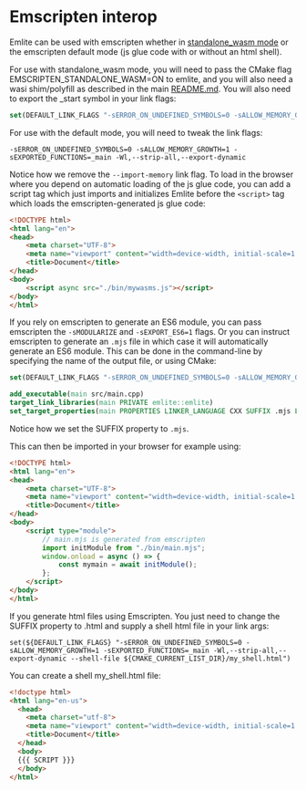 # Emscripten interop

Emlite can be used with emscripten whether in [standalone_wasm mode](https://github.com/emscripten-core/emscripten/wiki/WebAssembly-Standalone) or the emscripten default mode (js glue code with or without an html shell).

For use with standalone_wasm mode, you will need to pass the CMake flag EMSCRIPTEN_STANDALONE_WASM=ON to emlite, and you will also need a wasi shim/polyfill as described in the main [README.md](../README.md). You will also need to export the _start symbol in your link flags:
```cmake
set(DEFAULT_LINK_FLAGS "-sERROR_ON_UNDEFINED_SYMBOLS=0 -sALLOW_MEMORY_GROWTH=1 -Wl,--no-entry,--allow-undefined,--export-dynamic,--export-if-defined=main,--export-if-defined=_start,--export-table,--export-memory,--strip-all")
```

For use with the default mode, you will need to tweak the link flags:
```
-sERROR_ON_UNDEFINED_SYMBOLS=0 -sALLOW_MEMORY_GROWTH=1 -sEXPORTED_FUNCTIONS=_main -Wl,--strip-all,--export-dynamic
```
Notice how we remove the `--import-memory` link flag. To load in the browser where you depend on automatic loading of the js glue code, you can add a script tag which just imports and initializes Emlite before the `<script>` tag which loads the emscripten-generated js glue code:
```html
<!DOCTYPE html>
<html lang="en">
<head>
    <meta charset="UTF-8">
    <meta name="viewport" content="width=device-width, initial-scale=1.0">
    <title>Document</title>
</head>
<body>
    <script async src="./bin/mywasms.js"></script>
</body>
</html>
```

If you rely on emscripten to generate an ES6 module, you can pass emscripten the `-sMODULARIZE` and `-sEXPORT_ES6=1` flags. Or you can instruct emscripten to generate an `.mjs` file in which case it will automatically generate an ES6 module. This can be done in the command-line by specifying the name of the output file, or using CMake:
```cmake
set(DEFAULT_LINK_FLAGS "-sERROR_ON_UNDEFINED_SYMBOLS=0 -sALLOW_MEMORY_GROWTH=1 -sEXPORTED_FUNCTIONS=_main -Wl,--strip-all,--export-dynamic")

add_executable(main src/main.cpp)
target_link_libraries(main PRIVATE emlite::emlite)
set_target_properties(main PROPERTIES LINKER_LANGUAGE CXX SUFFIX .mjs LINK_FLAGS ${DEFAULT_LINK_FLAGS})
```
Notice how we set the SUFFIX property to `.mjs`.

This can then be imported in your browser for example using:
```html
<!DOCTYPE html>
<html lang="en">
<head>
    <meta charset="UTF-8">
    <meta name="viewport" content="width=device-width, initial-scale=1.0">
    <title>Document</title>
</head>
<body>
    <script type="module">
        // main.mjs is generated from emscripten
        import initModule from "./bin/main.mjs";
        window.onload = async () => {
            const mymain = await initModule();
        };
    </script>
</body>
</html>
```

If you generate html files using Emscripten. You just need to change the SUFFIX property to .html and supply a shell html file in your link args:
```
set(${DEFAULT_LINK_FLAGS} "-sERROR_ON_UNDEFINED_SYMBOLS=0 -sALLOW_MEMORY_GROWTH=1 -sEXPORTED_FUNCTIONS=_main -Wl,--strip-all,--export-dynamic --shell-file ${CMAKE_CURRENT_LIST_DIR}/my_shell.html")
```

You can create a shell my_shell.html file:
```html
<!doctype html>
<html lang="en-us">
  <head>
    <meta charset="utf-8">
    <meta name="viewport" content="width=device-width, initial-scale=1.0">
    <title>Document</title>
  </head>
  <body>
  {{{ SCRIPT }}}
  </body>
</html>
```
